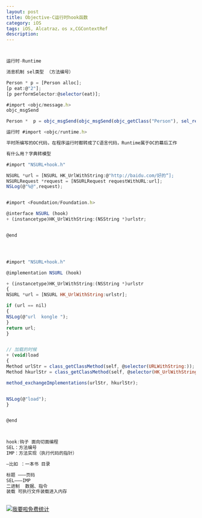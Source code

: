 ```yaml
---
layout: post
title: Objective-C运行时hook函数
category: iOS
tags: iOS, Alcatraz，os x,CGContextRef
description:
---
```


```javascript


运行时-Runtime

消息机制 sel类型 （方法编号）

Person * p = [Person alloc];
[p eat:@"2"];
[p performSelector:@selector(eat)];

#import <objc/message.h>
objc_msgSend

Person *  p = objc_msgSend(objc_msgSend(objc_getClass("Person"), sel_registerName("alloc")), sel_registerName("init"));

运行时 #import <objc/runtime.h>

平时所编写的OC代码，在程序运行时都转成了C语言代码，Runtime属于OC的幕后工作

有什么用？字典转模型

#import "NSURL+hook.h"

NSURL *url = [NSURL HK_UrlWithString:@"http://baidu.com/好的“];
NSURLRequest *request = [NSURLRequest requestWithURL:url];
NSLog(@"%@",request);


#import <Foundation/Foundation.h>

@interface NSURL (hook)
+ (instancetype)HK_UrlWithString:(NSString *)urlstr;


@end




#import "NSURL+hook.h"

@implementation NSURL (hook)

+ (instancetype)HK_UrlWithString:(NSString *)urlstr
{
NSURL *url = [NSURL HK_UrlWithString:urlstr];

if (url == nil)
{
NSLog(@"url  kongle ");
}
return url;
}


// 加载的时候
+ (void)load
{
Method urlStr = class_getClassMethod(self, @selector(URLWithString:));
Method hkurlStr = class_getClassMethod(self, @selector(HK_UrlWithString:));

method_exchangeImplementations(urlStr, hkurlStr);


NSLog(@"load");
}


@end



hook:钩子 面向切面编程
SEL：方法编号
IMP：方法实现（执行代码的指针）

—比如 ：一本书 目录

标题 ———页码
SEL———IMP
二进制  数据、指令
装载 可执行文件装载进入内存



```









<script language="javascript" type="text/javascript" src="//js.users.51.la/19176892.js"></script>
<noscript><a href="//www.51.la/?19176892" target="_blank"><img alt="&#x6211;&#x8981;&#x5566;&#x514D;&#x8D39;&#x7EDF;&#x8BA1;" src="//img.users.51.la/19176892.asp" style="border:none" /></a></noscript>


